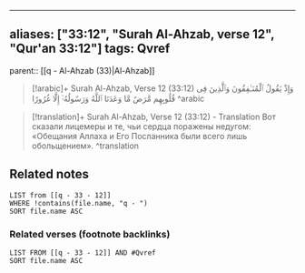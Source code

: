
---
aliases: ["33:12", "Surah Al-Ahzab, verse 12", "Qur'an 33:12"]
tags: Qvref
---

parent:: [[q - Al-Ahzab (33)|Al-Ahzab]]

> [!arabic]+ Surah Al-Ahzab, Verse 12 (33:12)
> <span class="quran-arabic">وَإِذْ يَقُولُ ٱلْمُنَـٰفِقُونَ وَٱلَّذِينَ فِى قُلُوبِهِم مَّرَضٌ مَّا وَعَدَنَا ٱللَّهُ وَرَسُولُهُۥٓ إِلَّا غُرُورًا</span>
^arabic

> [!translation]+ Surah Al-Ahzab, Verse 12 (33:12) - Translation
> Вот сказали лицемеры и те, чьи сердца поражены недугом: «Обещания Аллаха и Его Посланника были всего лишь обольщением».
^translation



## Related notes
```dataview
LIST from [[q - 33 - 12]]
WHERE !contains(file.name, "q - ")
SORT file.name ASC
```

### Related verses (footnote backlinks)
```dataview
LIST FROM [[q - 33 - 12]] AND #Qvref
SORT file.name ASC
```

